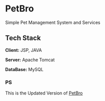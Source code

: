 
# PetBro

Simple Pet Management System and Services

## Tech Stack

**Client:** JSP, JAVA

**Server:** Apache Tomcat 

**DataBase:** MySQL 

### PS

This is the Updated Version of [PetBro](https://github.com/Tanay-277/petbro)
